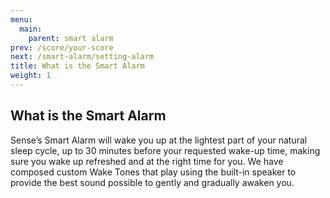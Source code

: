 ```yaml
---
menu:
  main:
    parent: smart alarm
prev: /score/your-score
next: /smart-alarm/setting-alarm
title: What is the Smart Alarm
weight: 1
---
```


## What is the Smart Alarm


Sense’s Smart Alarm will wake you up at the lightest part of your natural sleep cycle, up to 30 minutes before your requested wake-up time, making sure you wake up refreshed and at the right time for you. We have composed custom Wake Tones that play using the built-in speaker to provide the best sound possible to gently and gradually awaken you.